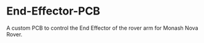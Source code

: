 # End-Effector-PCB
A custom PCB to control the End Effector of the rover arm for Monash Nova Rover. 
